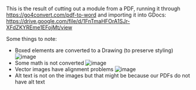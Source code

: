 This is the result of cutting out a module from a PDF, running it through https://go4convert.com/pdf-to-word and importing it into GDocs: https://drive.google.com/file/d/1FnTmaHFOrA1SJr-XFdZKYREme1EFojMt/view

Some things to note: 

- Boxed elements are converted to a Drawing (to preserve styling) ![image](https://user-images.githubusercontent.com/253202/70069697-ce25be80-15b7-11ea-9205-de2b8040b8fb.png)
- Some math is not converted ![image](https://user-images.githubusercontent.com/253202/70069656-bd754880-15b7-11ea-85c2-0503dc439bcc.png)
- Vector images have alignment problems ![image](https://user-images.githubusercontent.com/253202/70069796-ff9e8a00-15b7-11ea-9d68-f8bd270f7c02.png)
- Alt text is not on the images but that might be because our PDFs do not have alt text
